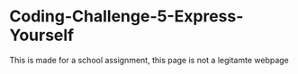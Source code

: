 # Coding-Challenge-5-Express-Yourself
This is made for a school assignment, this page is not a legitamte webpage
